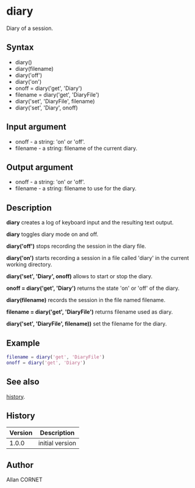 

# diary

Diary of a session.

## Syntax

- diary()
- diary(filename)
- diary('off')
- diary('on')
- onoff = diary('get', 'Diary')
- filename = diary('get', 'DiaryFile')
- diary('set', 'DiaryFile', filename)
- diary('set', 'Diary', onoff)

## Input argument

 - onoff - a string: 'on' or 'off'.
 - filename - a string: filename of the current diary.

## Output argument

 - onoff - a string: 'on' or 'off'.
 - filename - a string: filename to use for the diary.

## Description


  <p><b>diary</b> creates a log of keyboard input and the resulting text output.</p>
  <p><b>diary</b> toggles diary mode on and off.</p>
  <p><b>diary('off')</b> stops recording the session in the diary file.</p>
  <p><b>diary('on')</b> starts recording a session in a file called 'diary' in the current working directory.</p>
  <p><b>diary('set', 'Diary', onoff)</b> allows to start or stop the diary.</p>
  <p><b>onoff = diary('get', 'Diary')</b> returns the state 'on' or 'off' of the diary.</p>
  <p><b>diary(filename)</b> records the session in the file named filename.</p>
  <p><b>filename = diary('get', 'DiaryFile')</b> returns filename used as diary.</p>
  <p><b>diary('set', 'DiaryFile', filename))</b> set the filename for the diary.</p>


## Example

```matlab
filename = diary('get', 'DiaryFile')
onoff = diary('get', 'Diary')
```

## See also

[history](../history_manager/history.md).
## History

|Version|Description|
|------|------|
|1.0.0|initial version|


## Author

Allan CORNET



